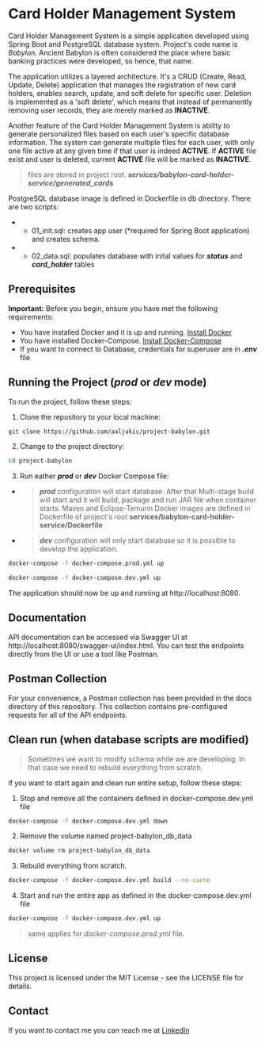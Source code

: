 # Card Holder Management System

Card Holder Management System is a simple application developed using Spring Boot and PostgreSQL database system. Project's code name is *Babylon*. Ancient Babylon is often considered the place where basic banking practices were developed, so hence, that name.

The application utilizes a layered architecture. It's a CRUD (Create, Read, Update, Delete) application that manages the registration of new card holders, enables search, update, and soft delete for specific user. Deletion is implemented as a 'soft delete', which means that instead of permanently removing user records, they are merely marked as **INACTIVE**.

Another feature of the Card Holder Management System is ability to generate personalized files based on each user's specific database information. The system can generate multiple files for each user, with only one file active at any given time if that user is indeed **ACTIVE**. If **ACTIVE** file exist and user is deleted, current **ACTIVE** file will be marked as **INACTIVE**.

> files are stored in project root. ***services/babylon-card-holder-service/generated_cards***

PostgreSQL database image is defined in Dockerfile in db directory. There are two scripts:
- - 01_init.sql: creates app user (*required for Spring Boot application) and creates schema.
- - 02_data.sql: populates database with inital values for ***status*** and ***card_holder*** tables

## Prerequisites

**Important:** Before you begin, ensure you have met the following requirements:
- You have installed Docker and it is up and running. [Install Docker](https://docs.docker.com/get-docker/)
- You have installed Docker-Compose. [Install Docker-Compose](https://docs.docker.com/compose/install/)
- If you want to connect to Database, credentials for superuser are in ***.env*** file

## Running the Project (***prod*** or ***dev*** mode)

To run the project, follow these steps:

1. Clone the repository to your local machine:

```bash
git clone https://github.com/aaljukic/project-babylon.git
```

2. Change to the project directory:

```bash
cd project-babylon
```

3. Run eather ***prod*** or ***dev*** Docker Compose file:

- > ***prod*** configuration will start database. After that Multi-stage build will start and it will build, package and run JAR file when container starts. Maven and Eclipse-Temurin Docker images are defined in Dockerfile of project's root **services/babylon-card-holder-service/Dockerfile**
- > ***dev*** configuration will only start database so it is possible to develop the application.

```bash
docker-compose -f docker-compose.prod.yml up
```

```bash
docker-compose -f docker-compose.dev.yml up
```

The application should now be up and running at http://localhost:8080.  

## Documentation

API documentation can be accessed via Swagger UI at http://localhost:8080/swagger-ui/index.html. You can test the endpoints directly from the UI or use a tool like Postman.

## Postman Collection
For your convenience, a Postman collection has been provided in the docs directory of this repository. This collection contains pre-configured requests for all of the API endpoints.

## Clean run (when database scripts are modified)

> Sometimes we want to modify schema while we are developing. In that case we need to rebuild everything from scratch.

if you want to start again and clean run entire setup, follow these steps:

1. Stop and remove all the containers defined in docker-compose.dev.yml file
```sh
docker-compose -f docker-compose.dev.yml down
```
2. Remove the volume named project-babylon_db_data
```sh
docker volume rm project-babylon_db_data  
```
3. Rebuild everything from scratch.
```sh
docker-compose -f docker-compose.dev.yml build --no-cache
```
4. Start and run the entire app as defined in the docker-compose.dev.yml file
```sh
docker-compose -f docker-compose.dev.yml up
```

> same applies for *docker-compose.prod.yml* file.

## License
This project is licensed under the MIT License - see the LICENSE file for details.


## Contact
If you want to contact me you can reach me at [LinkedIn](https://www.linkedin.com/in/adis-aljuki%C4%87-66072b188/)